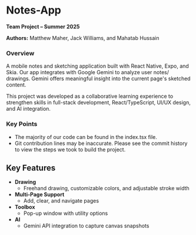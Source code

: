 # Notes-App
**Team Project – Summer 2025**

**Authors:** Matthew Maher, Jack Williams, and Mahatab Hussain

### Overview
A mobile notes and sketching application built with React Native, Expo, and Skia. 
Our app integrates with Google Gemini to analyze user notes/ drawings. Gemini offers meaningful insight into the current page's sketched content. 

This project was developed as a collaborative learning experience to strengthen skills in full-stack development, React/TypeScript, UI/UX design, and AI integration.

### Key Points
- The majority of our code can be found in the index.tsx file.
- Git contribution lines may be inaccurate. Please see the commit history to view the steps we took to build the project.

## Key Features
- **Drawing**
   - Freehand drawing, customizable colors, and adjustable stroke width
- **Multi-Page Support**
   - Add, clear, and navigate pages
- **Toolbox**
   - Pop-up window with utility options
- **AI**
   - Gemini API integration to capture canvas snapshots
